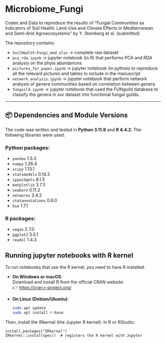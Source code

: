 # Microbiome_Fungi

Codes and Data to reproduce the results of "Fungal Communities as Indicators of Soil Health: Land-Use and Climate Effects in Mediterranean and Semi-Arid Agroecosystems” by Y. Steinberg et al. (submitted)

The repository contains:
- `SoilHealth-Fungi_mod.xlsx` -> complete raw dataset
- `pca_rda.ipynb` -> jupyter notebook (in R) that performs PCA and RDA analysis on the phyla abundances
- `pictures_for_paper.ipynb` -> jupyter notebook (in python) to reproduce all the relevant pictures and tables to include in the manuscript
- `network_analysis.ipynb` -> jupyter notebook that perform network analysis of genera communities based on correlation between genera
- `funguild.ipynb` -> jupyter notebook that used the FUNguild database to classify the genera in our dataset into functional fungal guilds.

---

## 📦 Dependencies and Module Versions

The code was written and tested in **Python 3.11.9** and **R 4.4.2**. The following libraries were used:

### Python packages:
- `pandas` 1.5.3  
- `numpy` 1.26.4
- `scipy` 1.13.1
- `statsmodels` 0.14.3
- `ipywidgets` 8.1.5 
- `matplotlib` 3.7.3  
- `seaborn` 0.11.2  
- `networkx` 3.4.2  
- `statannotations` 0.6.0  
- `bio` 1.7.1

### R packages:
- `vegan` 2.7.0  
- `ggplot2` 3.5.1 
- `readxl` 1.4.3  

## Running jupyter notebooks with R kernel

To run notebooks that use the R kernel, you need to have R installed.

- **On Windows or macOS**:  
  Download and install R from the official CRAN website:  
  👉 https://cran.r-project.org/

- **On Linux (Debian/Ubuntu)**:
  ```bash
  sudo apt update
  sudo apt install r-base

Then, install the IRkernel (the Jupyter R kernel):
In R or RStudio:

```
install.packages("IRkernel")
IRkernel::installspec()  # registers the R kernel with Jupyter
```
